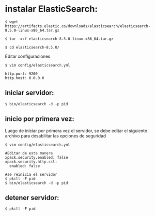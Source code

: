 # instalar ElasticSearch:

```
$ wget https://artifacts.elastic.co/downloads/elasticsearch/elasticsearch-8.5.0-linux-x86_64.tar.gz

$ tar -xzf elasticsearch-8.5.0-linux-x86_64.tar.gz

$ cd elasticsearch-8.5.0/

```

Editar configuraciones
```
$ vim config/elasticsearch.yml

http.port: 9200
http.host: 0.0.0.0
```



##  iniciar servidor:

```
$ bin/elasticsearch -d -p pid
```

##  inicio por primera vez:

Luego de iniciar por primera vez el servidor, se debe editar el siguiente archivo para desabilitar las opciones de seguridad 
```
$ vim config/elasticsearch.yml

#Editar de esta manera
xpack.security.enabled: false
xpack.security.http.ssl:
  enabled: false

#se reinicia el servidor
$ pkill -F pid
$ bin/elasticsearch -d -p pid
```

##  detener servidor:
```
$ pkill -F pid
```
